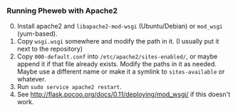 ### Running Pheweb with Apache2

0. Install apache2 and `libapache2-mod-wsgi` (Ubuntu/Debian) or `mod_wsgi` (yum-based).
1. Copy `wsgi.wsgi` somewhere and modify the path in it.  (I usually put it next to the repository)
2. Copy `000-default.conf` into `/etc/apache2/sites-enabled/`, or maybe append it if that file already exists.  Modify the paths in it as needed.  Maybe use a different name or make it a symlink to `sites-available` or whatever.
3. Run `sudo service apache2 restart`.
4. See <http://flask.pocoo.org/docs/0.11/deploying/mod_wsgi/> if this doesn't work.
